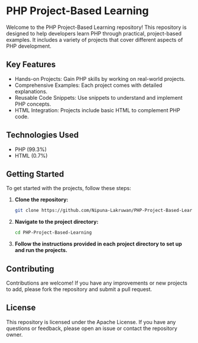 # PHP Project-Based Learning

Welcome to the PHP Project-Based Learning repository! This repository is designed to help developers learn PHP through practical, project-based examples. It includes a variety of projects that cover different aspects of PHP development.

## Key Features

- Hands-on Projects: Gain PHP skills by working on real-world projects.
- Comprehensive Examples: Each project comes with detailed explanations.
- Reusable Code Snippets: Use snippets to understand and implement PHP concepts.
- HTML Integration: Projects include basic HTML to complement PHP code.

## Technologies Used

- PHP (99.3%)
- HTML (0.7%)

## Getting Started

To get started with the projects, follow these steps:

1. **Clone the repository:**

   ```bash
   git clone https://github.com/Nipuna-Lakruwan/PHP-Project-Based-Learning.git
   ```

2. **Navigate to the project directory:**

   ```bash
   cd PHP-Project-Based-Learning
   ```

3. **Follow the instructions provided in each project directory to set up and run the projects.**

## Contributing

Contributions are welcome! If you have any improvements or new projects to add, please fork the repository and submit a pull request.

## License

This repository is licensed under the Apache License. If you have any questions or feedback, please open an issue or contact the repository owner.
